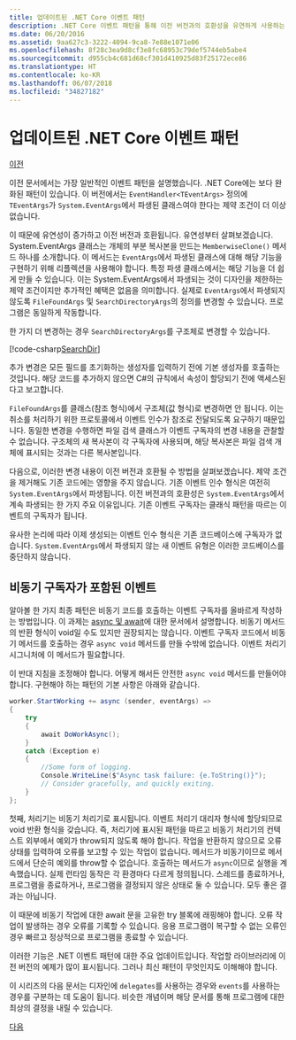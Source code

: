 ```yaml
---
title: 업데이트된 .NET Core 이벤트 패턴
description: .NET Core 이벤트 패턴을 통해 이전 버전과의 호환성을 유연하게 사용하는 방법 및 비동기 구독자로 안전한 이벤트 처리를 구현하는 방법을 알아봅니다.
ms.date: 06/20/2016
ms.assetid: 9aa627c3-3222-4094-9ca8-7e88e1071e06
ms.openlocfilehash: 8f28c3ea9d8cf3e8fc68953c79def5744eb5abe4
ms.sourcegitcommit: d955cb4c681d68cf301d410925d83f25172ece86
ms.translationtype: HT
ms.contentlocale: ko-KR
ms.lasthandoff: 06/07/2018
ms.locfileid: "34827182"
---
```

# <a name="the-updated-net-core-event-pattern"></a>업데이트된 .NET Core 이벤트 패턴

[이전](event-pattern.md)

이전 문서에서는 가장 일반적인 이벤트 패턴을 설명했습니다. .NET Core에는 보다 완화된 패턴이 있습니다. 이 버전에서는 `EventHandler<TEventArgs>` 정의에 `TEventArgs`가 `System.EventArgs`에서 파생된 클래스여야 한다는 제약 조건이 더 이상 없습니다.

이 때문에 유연성이 증가하고 이전 버전과 호환됩니다. 유연성부터 살펴보겠습니다. System.EventArgs 클래스는 개체의 부분 복사본을 만드는 `MemberwiseClone()` 메서드 하나를 소개합니다.
이 메서드는 `EventArgs`에서 파생된 클래스에 대해 해당 기능을 구현하기 위해 리플렉션을 사용해야 합니다. 특정 파생 클래스에서는 해당 기능을 더 쉽게 만들 수 있습니다. 이는 System.EventArgs에서 파생되는 것이 디자인을 제한하는 제약 조건이지만 추가적인 혜택은 없음을 의미합니다.
실제로 `EventArgs`에서 파생되지 않도록 `FileFoundArgs` 및 `SearchDirectoryArgs`의 정의를 변경할 수 있습니다.
프로그램은 동일하게 작동합니다.

한 가지 더 변경하는 경우 `SearchDirectoryArgs`를 구조체로 변경할 수 있습니다.

[!code-csharp[SearchDir](../../samples/csharp/events/Program.cs#DeclareSearchEvent "Define search directory event")]

추가 변경은 모든 필드를 초기화하는 생성자를 입력하기 전에 기본 생성자를 호출하는 것입니다. 해당 코드를 추가하지 않으면 C#의 규칙에서 속성이 할당되기 전에 액세스된다고 보고합니다.

`FileFoundArgs`를 클래스(참조 형식)에서 구조체(값 형식)로 변경하면 안 됩니다. 이는 취소를 처리하기 위한 프로토콜에서 이벤트 인수가 참조로 전달되도록 요구하기 때문입니다. 동일한 변경을 수행하면 파일 검색 클래스가 이벤트 구독자의 변경 내용을 관찰할 수 없습니다. 구조체의 새 복사본이 각 구독자에 사용되며, 해당 복사본은 파일 검색 개체에 표시되는 것과는 다른 복사본입니다.

다음으로, 이러한 변경 내용이 이전 버전과 호환될 수 방법을 살펴보겠습니다.
제약 조건을 제거해도 기존 코드에는 영향을 주지 않습니다. 기존 이벤트 인수 형식은 여전히 `System.EventArgs`에서 파생됩니다.
이전 버전과의 호환성은 `System.EventArgs`에서 계속 파생되는 한 가지 주요 이유입니다. 기존 이벤트 구독자는 클래식 패턴을 따르는 이벤트의 구독자가 됩니다.

유사한 논리에 따라 이제 생성되는 이벤트 인수 형식은 기존 코드베이스에 구독자가 없습니다. `System.EventArgs`에서 파생되지 않는 새 이벤트 유형은 이러한 코드베이스를 중단하지 않습니다.

## <a name="events-with-async-subscribers"></a>비동기 구독자가 포함된 이벤트

알아볼 한 가지 최종 패턴은 비동기 코드를 호출하는 이벤트 구독자를 올바르게 작성하는 방법입니다. 이 과제는 [async 및 await](async.md)에 대한 문서에서 설명합니다. 비동기 메서드의 반환 형식이 void일 수도 있지만 권장되지는 않습니다. 이벤트 구독자 코드에서 비동기 메서드를 호출하는 경우 `async void` 메서드를 만들 수밖에 없습니다. 이벤트 처리기 시그니처에 이 메서드가 필요합니다.

이 반대 지침을 조정해야 합니다. 어떻게 해서든 안전한 `async void` 메서드를 만들어야 합니다. 구현해야 하는 패턴의 기본 사항은 아래와 같습니다.

```csharp
worker.StartWorking += async (sender, eventArgs) =>
{
    try 
    {
        await DoWorkAsync();
    }
    catch (Exception e)
    {
        //Some form of logging.
        Console.WriteLine($"Async task failure: {e.ToString()}");
        // Consider gracefully, and quickly exiting.
    }
};
```

첫째, 처리기는 비동기 처리기로 표시됩니다. 이벤트 처리기 대리자 형식에 할당되므로 void 반환 형식을 갖습니다. 즉, 처리기에 표시된 패턴을 따르고 비동기 처리기의 컨텍스트 외부에서 예외가 throw되지 않도록 해야 합니다. 작업을 반환하지 않으므로 오류 상태를 입력하여 오류를 보고할 수 있는 작업이 없습니다. 메서드가 비동기이므로 메서드에서 단순히 예외를 throw할 수 없습니다. 호출하는 메서드가 `async`이므로 실행을 계속했습니다. 실제 런타임 동작은 각 환경마다 다르게 정의됩니다. 스레드를 종료하거나, 프로그램을 종료하거나, 프로그램을 결정되지 않은 상태로 둘 수 있습니다. 모두 좋은 결과는 아닙니다.

이 때문에 비동기 작업에 대한 await 문을 고유한 try 블록에 래핑해야 합니다. 오류 작업이 발생하는 경우 오류를 기록할 수 있습니다. 응용 프로그램이 복구할 수 없는 오류인 경우 빠르고 정상적으로 프로그램을 종료할 수 있습니다.

이러한 기능은 .NET 이벤트 패턴에 대한 주요 업데이트입니다. 작업할 라이브러리에 이전 버전의 예제가 많이 표시됩니다. 그러나 최신 패턴이 무엇인지도 이해해야 합니다.

이 시리즈의 다음 문서는 디자인에 `delegates`를 사용하는 경우와 `events`를 사용하는 경우를 구분하는 데 도움이 됩니다. 비슷한 개념이며 해당 문서를 통해 프로그램에 대한 최상의 결정을 내릴 수 있습니다.

[다음](distinguish-delegates-events.md)
